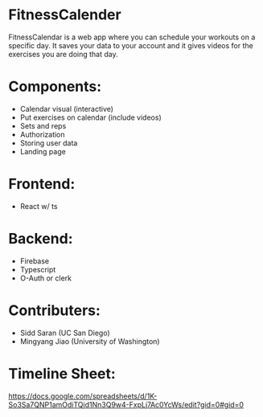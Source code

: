 # FitnessCalender
FitnessCalendar is a web app where you can schedule your workouts on a specific day. It saves your data to your account and it gives videos for the exercises you are doing that day.
# Components:
- Calendar visual (interactive)
- Put exercises on calendar (include videos)
- Sets and reps
- Authorization
- Storing user data
- Landing page
# Frontend:
- React w/ ts
# Backend:
- Firebase
- Typescript
- O-Auth or clerk
# Contributers:
- Sidd Saran (UC San Diego)
- Mingyang Jiao (University of Washington)
# Timeline Sheet:
https://docs.google.com/spreadsheets/d/1K-So3Sa7QNP1amOdiTQjd1Nn3Q9w4-FxpLj7Ac0YcWs/edit?gid=0#gid=0


